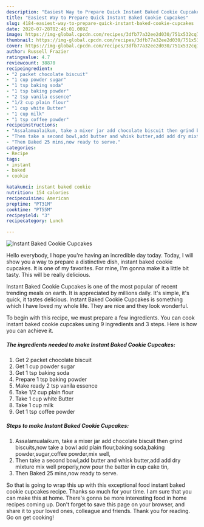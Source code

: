 ```yaml
---
description: "Easiest Way to Prepare Quick Instant Baked Cookie Cupcakes"
title: "Easiest Way to Prepare Quick Instant Baked Cookie Cupcakes"
slug: 4184-easiest-way-to-prepare-quick-instant-baked-cookie-cupcakes
date: 2020-07-28T02:46:01.009Z
image: https://img-global.cpcdn.com/recipes/3dfb77a32ee2d030/751x532cq70/instant-baked-cookie-cupcakes-recipe-main-photo.jpg
thumbnail: https://img-global.cpcdn.com/recipes/3dfb77a32ee2d030/751x532cq70/instant-baked-cookie-cupcakes-recipe-main-photo.jpg
cover: https://img-global.cpcdn.com/recipes/3dfb77a32ee2d030/751x532cq70/instant-baked-cookie-cupcakes-recipe-main-photo.jpg
author: Russell Frazier
ratingvalue: 4.7
reviewcount: 38870
recipeingredient:
- "2 packet chocolate biscuit"
- "1 cup powder sugar"
- "1 tsp baking soda"
- "1 tsp baking powder"
- "2 tsp vanila essence"
- "1/2 cup plain flour"
- "1 cup white Butter"
- "1 cup milk"
- "1 tsp coffee powder"
recipeinstructions:
- "Assalamualaikum, take a mixer jar add chocolate biscuit then grind biscuits,now take a bowl add plain flour,baking soda,baking powder,sugar,coffee powder,mix well,"
- "Then take a second bowl,add butter and whisk butter,add add dry mixture mix well properly,now pour the batter in cup cake tin,"
- "Then Baked 25 mins,now ready to serve."
categories:
- Recipe
tags:
- instant
- baked
- cookie

katakunci: instant baked cookie 
nutrition: 154 calories
recipecuisine: American
preptime: "PT31M"
cooktime: "PT55M"
recipeyield: "3"
recipecategory: Lunch

---
```



![Instant Baked Cookie Cupcakes](https://img-global.cpcdn.com/recipes/3dfb77a32ee2d030/751x532cq70/instant-baked-cookie-cupcakes-recipe-main-photo.jpg)

Hello everybody, I hope you're having an incredible day today. Today, I will show you a way to prepare a distinctive dish, instant baked cookie cupcakes. It is one of my favorites. For mine, I'm gonna make it a little bit tasty. This will be really delicious.



Instant Baked Cookie Cupcakes is one of the most popular of recent trending meals on earth. It is appreciated by millions daily. It's simple, it's quick, it tastes delicious. Instant Baked Cookie Cupcakes is something which I have loved my whole life. They are nice and they look wonderful.


To begin with this recipe, we must prepare a few ingredients. You can cook instant baked cookie cupcakes using 9 ingredients and 3 steps. Here is how you can achieve it.

<!--inarticleads1-->

##### The ingredients needed to make Instant Baked Cookie Cupcakes:

1. Get 2 packet chocolate biscuit
1. Get 1 cup powder sugar
1. Get 1 tsp baking soda
1. Prepare 1 tsp baking powder
1. Make ready 2 tsp vanila essence
1. Take 1/2 cup plain flour
1. Take 1 cup white Butter
1. Take 1 cup milk
1. Get 1 tsp coffee powder




<!--inarticleads2-->

##### Steps to make Instant Baked Cookie Cupcakes:

1. Assalamualaikum, take a mixer jar add chocolate biscuit then grind biscuits,now take a bowl add plain flour,baking soda,baking powder,sugar,coffee powder,mix well,
1. Then take a second bowl,add butter and whisk butter,add add dry mixture mix well properly,now pour the batter in cup cake tin,
1. Then Baked 25 mins,now ready to serve.




So that is going to wrap this up with this exceptional food instant baked cookie cupcakes recipe. Thanks so much for your time. I am sure that you can make this at home. There's gonna be more interesting food in home recipes coming up. Don't forget to save this page on your browser, and share it to your loved ones, colleague and friends. Thank you for reading. Go on get cooking!

